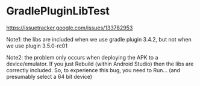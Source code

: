 # GradlePluginLibTest
https://issuetracker.google.com/issues/133782953

Note1: the libs are included when we use gradle plugin 3.4.2, but not when we use plugin 3.5.0-rc01

Note2: the problem only occurs when deploying the APK to a device/emulator. If you just Rebuild (within Android Studio) then the libs are correctly included. So, to experience this bug, you need to Run... (and presumably select a 64 bit device)
